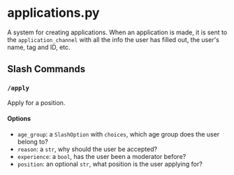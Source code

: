 # applications.py
A system for creating applications. When an application is made, it is sent to the `application_channel` with all the info the user has filled out, the user's name, tag and ID, etc.

## Slash Commands
### `/apply`
Apply for a position.

#### Options
* `age_group`: a `SlashOption` with `choices`, which age group does the user belong to?
* `reason`: a `str`, why should the user be accepted?
* `experience`: a `bool`, has the user been a moderator before?
* `position`: an optional `str`, what position is the user applying for?
